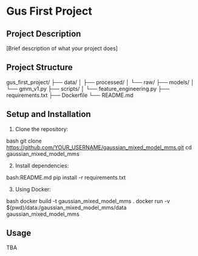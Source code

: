 # Gus First Project

## Project Description
[Brief description of what your project does]

## Project Structure 

gus_first_project/
├── data/
│ ├── processed/
│ └── raw/
├── models/
│ └── gmm_v1.py
├── scripts/
│ └── feature_engineering.py
├── requirements.txt
├── Dockerfile
└── README.md

## Setup and Installation
1. Clone the repository:

bash
git clone https://github.com/YOUR_USERNAME/gaussian_mixed_model_mms.git
cd gaussian_mixed_model_mms


2. Install dependencies:

bash:README.md
pip install -r requirements.txt

3. Using Docker:

bash
docker build -t gaussian_mixed_model_mms .
docker run -v $(pwd)/data:/gaussian_mixed_model_mms/data gaussian_mixed_model_mms


## Usage
TBA

